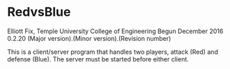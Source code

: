 # RedvsBlue
Elliott Fix, Temple University College of Engineering
Begun December 2016
0.2.20
(Major version).(Minor version).(Revision number)

This is a client/server program that handles two players, attack (Red) and defense (Blue). 
The server must be started before either client. 
